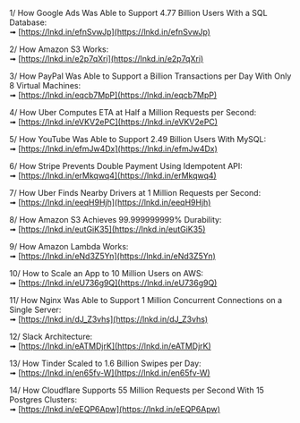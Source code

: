   
  
1/ How Google Ads Was Able to Support 4.77 Billion Users With a SQL Database:  
➟ [https://lnkd.in/efnSvwJp](https://lnkd.in/efnSvwJp)  
  
2/ How Amazon S3 Works:  
➟ [https://lnkd.in/e2p7qXri](https://lnkd.in/e2p7qXri)  
  
3/ How PayPal Was Able to Support a Billion Transactions per Day With Only 8 Virtual Machines:  
➟ [https://lnkd.in/eqcb7MpP](https://lnkd.in/eqcb7MpP)  
  
4/ How Uber Computes ETA at Half a Million Requests per Second:  
➟ [https://lnkd.in/eVKV2ePC](https://lnkd.in/eVKV2ePC)  
  
5/ How YouTube Was Able to Support 2.49 Billion Users With MySQL:  
➟ [https://lnkd.in/efmJw4Dx](https://lnkd.in/efmJw4Dx)  
  
6/ How Stripe Prevents Double Payment Using Idempotent API:  
➟ [https://lnkd.in/erMkqwq4](https://lnkd.in/erMkqwq4)  
  
7/ How Uber Finds Nearby Drivers at 1 Million Requests per Second:  
➟ [https://lnkd.in/eeqH9Hjh](https://lnkd.in/eeqH9Hjh)  
  
8/ How Amazon S3 Achieves 99.999999999% Durability:  
➟ [https://lnkd.in/eutGiK35](https://lnkd.in/eutGiK35)  
  
9/ How Amazon Lambda Works:  
➟ [https://lnkd.in/eNd3Z5Yn](https://lnkd.in/eNd3Z5Yn)  
  
10/ How to Scale an App to 10 Million Users on AWS:  
➟ [https://lnkd.in/eU736g9Q](https://lnkd.in/eU736g9Q)  
  
11/ How Nginx Was Able to Support 1 Million Concurrent Connections on a Single Server:  
➟ [https://lnkd.in/dJ_Z3vhs](https://lnkd.in/dJ_Z3vhs)  
  
12/ Slack Architecture:  
➟ [https://lnkd.in/eATMDjrK](https://lnkd.in/eATMDjrK)  
  
13/ How Tinder Scaled to 1.6 Billion Swipes per Day:  
➟ [https://lnkd.in/en65fv-W](https://lnkd.in/en65fv-W)  
  
14/ How Cloudflare Supports 55 Million Requests per Second With 15 Postgres Clusters:  
➟ [https://lnkd.in/eEQP6Apw](https://lnkd.in/eEQP6Apw)